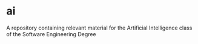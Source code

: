 # ai
A repository containing relevant material for the Artificial Intelligence class of the Software Engineering Degree
